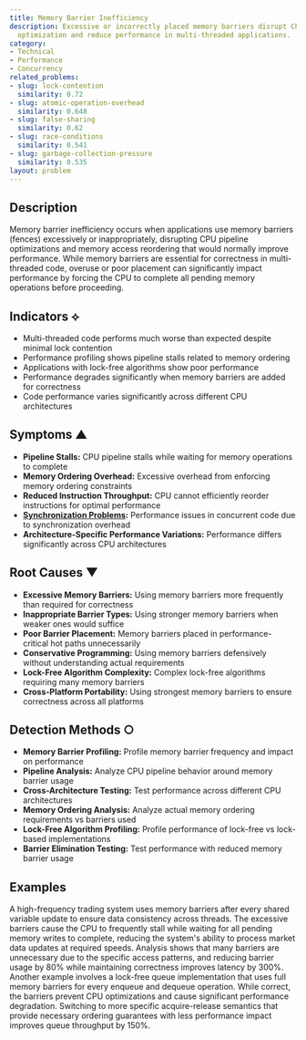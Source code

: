 ```yaml
---
title: Memory Barrier Inefficiency
description: Excessive or incorrectly placed memory barriers disrupt CPU pipeline
  optimization and reduce performance in multi-threaded applications.
category:
- Technical
- Performance
- Concurrency
related_problems:
- slug: lock-contention
  similarity: 0.72
- slug: atomic-operation-overhead
  similarity: 0.648
- slug: false-sharing
  similarity: 0.62
- slug: race-conditions
  similarity: 0.541
- slug: garbage-collection-pressure
  similarity: 0.535
layout: problem
---
```


## Description

Memory barrier inefficiency occurs when applications use memory barriers (fences) excessively or inappropriately, disrupting CPU pipeline optimizations and memory access reordering that would normally improve performance. While memory barriers are essential for correctness in multi-threaded code, overuse or poor placement can significantly impact performance by forcing the CPU to complete all pending memory operations before proceeding.

## Indicators ⟡

- Multi-threaded code performs much worse than expected despite minimal lock contention
- Performance profiling shows pipeline stalls related to memory ordering
- Applications with lock-free algorithms show poor performance
- Performance degrades significantly when memory barriers are added for correctness
- Code performance varies significantly across different CPU architectures

## Symptoms ▲

- **Pipeline Stalls:** CPU pipeline stalls while waiting for memory operations to complete
- **Memory Ordering Overhead:** Excessive overhead from enforcing memory ordering constraints
- **Reduced Instruction Throughput:** CPU cannot efficiently reorder instructions for optimal performance
- **[Synchronization Problems](synchronization-problems.md):** Performance issues in concurrent code due to synchronization overhead
- **Architecture-Specific Performance Variations:** Performance differs significantly across CPU architectures

## Root Causes ▼

- **Excessive Memory Barriers:** Using memory barriers more frequently than required for correctness
- **Inappropriate Barrier Types:** Using stronger memory barriers when weaker ones would suffice
- **Poor Barrier Placement:** Memory barriers placed in performance-critical hot paths unnecessarily
- **Conservative Programming:** Using memory barriers defensively without understanding actual requirements
- **Lock-Free Algorithm Complexity:** Complex lock-free algorithms requiring many memory barriers
- **Cross-Platform Portability:** Using strongest memory barriers to ensure correctness across all platforms

## Detection Methods ○

- **Memory Barrier Profiling:** Profile memory barrier frequency and impact on performance
- **Pipeline Analysis:** Analyze CPU pipeline behavior around memory barrier usage
- **Cross-Architecture Testing:** Test performance across different CPU architectures
- **Memory Ordering Analysis:** Analyze actual memory ordering requirements vs barriers used
- **Lock-Free Algorithm Profiling:** Profile performance of lock-free vs lock-based implementations
- **Barrier Elimination Testing:** Test performance with reduced memory barrier usage

## Examples

A high-frequency trading system uses memory barriers after every shared variable update to ensure data consistency across threads. The excessive barriers cause the CPU to frequently stall while waiting for all pending memory writes to complete, reducing the system's ability to process market data updates at required speeds. Analysis shows that many barriers are unnecessary due to the specific access patterns, and reducing barrier usage by 80% while maintaining correctness improves latency by 300%. Another example involves a lock-free queue implementation that uses full memory barriers for every enqueue and dequeue operation. While correct, the barriers prevent CPU optimizations and cause significant performance degradation. Switching to more specific acquire-release semantics that provide necessary ordering guarantees with less performance impact improves queue throughput by 150%.